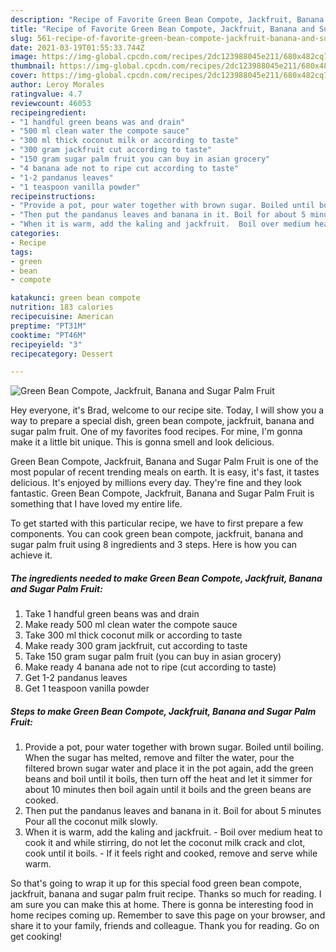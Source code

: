 ```yaml
---
description: "Recipe of Favorite Green Bean Compote, Jackfruit, Banana and Sugar Palm Fruit"
title: "Recipe of Favorite Green Bean Compote, Jackfruit, Banana and Sugar Palm Fruit"
slug: 561-recipe-of-favorite-green-bean-compote-jackfruit-banana-and-sugar-palm-fruit
date: 2021-03-19T01:55:33.744Z
image: https://img-global.cpcdn.com/recipes/2dc123988045e211/680x482cq70/green-bean-compote-jackfruit-banana-and-sugar-palm-fruit-recipe-main-photo.jpg
thumbnail: https://img-global.cpcdn.com/recipes/2dc123988045e211/680x482cq70/green-bean-compote-jackfruit-banana-and-sugar-palm-fruit-recipe-main-photo.jpg
cover: https://img-global.cpcdn.com/recipes/2dc123988045e211/680x482cq70/green-bean-compote-jackfruit-banana-and-sugar-palm-fruit-recipe-main-photo.jpg
author: Leroy Morales
ratingvalue: 4.7
reviewcount: 46053
recipeingredient:
- "1 handful green beans was and drain"
- "500 ml clean water the compote sauce"
- "300 ml thick coconut milk or according to taste"
- "300 gram jackfruit cut according to taste"
- "150 gram sugar palm fruit you can buy in asian grocery"
- "4 banana ade not to ripe cut according to taste"
- "1-2 pandanus leaves"
- "1 teaspoon vanilla powder"
recipeinstructions:
- "Provide a pot, pour water together with brown sugar. Boiled until boiling. When the sugar has melted, remove and filter the water, pour the filtered brown sugar water and place it in the pot again, add the green beans and boil until it boils, then turn off the heat and let it simmer for about 10 minutes then boil again until it boils and the green beans are cooked."
- "Then put the pandanus leaves and banana in it. Boil for about 5 minutes Pour all the coconut milk slowly."
- "When it is warm, add the kaling and jackfruit.  Boil over medium heat to cook it and while stirring, do not let the coconut milk crack and clot, cook until it boils.  If it feels right and cooked, remove and serve while warm."
categories:
- Recipe
tags:
- green
- bean
- compote

katakunci: green bean compote 
nutrition: 183 calories
recipecuisine: American
preptime: "PT31M"
cooktime: "PT46M"
recipeyield: "3"
recipecategory: Dessert

---
```



![Green Bean Compote, Jackfruit, Banana and Sugar Palm Fruit](https://img-global.cpcdn.com/recipes/2dc123988045e211/680x482cq70/green-bean-compote-jackfruit-banana-and-sugar-palm-fruit-recipe-main-photo.jpg)

Hey everyone, it's Brad, welcome to our recipe site. Today, I will show you a way to prepare a special dish, green bean compote, jackfruit, banana and sugar palm fruit. One of my favorites food recipes. For mine, I'm gonna make it a little bit unique. This is gonna smell and look delicious.

Green Bean Compote, Jackfruit, Banana and Sugar Palm Fruit is one of the most popular of recent trending meals on earth. It is easy, it's fast, it tastes delicious. It's enjoyed by millions every day. They're fine and they look fantastic. Green Bean Compote, Jackfruit, Banana and Sugar Palm Fruit is something that I have loved my entire life.




To get started with this particular recipe, we have to first prepare a few components. You can cook green bean compote, jackfruit, banana and sugar palm fruit using 8 ingredients and 3 steps. Here is how you can achieve it.

<!--inarticleads1-->

##### The ingredients needed to make Green Bean Compote, Jackfruit, Banana and Sugar Palm Fruit:

1. Take 1 handful green beans was and drain
1. Make ready 500 ml clean water the compote sauce
1. Take 300 ml thick coconut milk or according to taste
1. Make ready 300 gram jackfruit, cut according to taste
1. Take 150 gram sugar palm fruit (you can buy in asian grocery)
1. Make ready 4 banana ade not to ripe (cut according to taste)
1. Get 1-2 pandanus leaves
1. Get 1 teaspoon vanilla powder




<!--inarticleads2-->

##### Steps to make Green Bean Compote, Jackfruit, Banana and Sugar Palm Fruit:

1. Provide a pot, pour water together with brown sugar. Boiled until boiling. When the sugar has melted, remove and filter the water, pour the filtered brown sugar water and place it in the pot again, add the green beans and boil until it boils, then turn off the heat and let it simmer for about 10 minutes then boil again until it boils and the green beans are cooked.
1. Then put the pandanus leaves and banana in it. Boil for about 5 minutes Pour all the coconut milk slowly.
1. When it is warm, add the kaling and jackfruit. -  Boil over medium heat to cook it and while stirring, do not let the coconut milk crack and clot, cook until it boils. -  If it feels right and cooked, remove and serve while warm.




So that's going to wrap it up for this special food green bean compote, jackfruit, banana and sugar palm fruit recipe. Thanks so much for reading. I am sure you can make this at home. There is gonna be interesting food in home recipes coming up. Remember to save this page on your browser, and share it to your family, friends and colleague. Thank you for reading. Go on get cooking!
